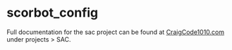 # scorbot_config

Full documentation for the sac project can be found at [CraigCode1010.com](http://craigcode1010.com) under projects > SAC.
